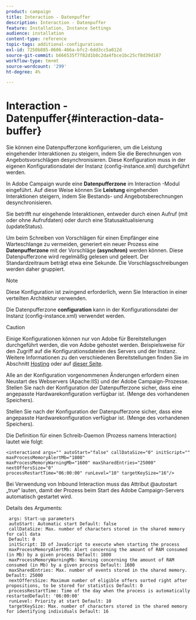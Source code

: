 ```yaml
---
product: campaign
title: Interaction - Datenpuffer
description: Interaction - Datenpuffer
feature: Installation, Instance Settings
audience: installation
content-type: reference
topic-tags: additional-configurations
exl-id: 7250b885-0606-466a-bfc2-6dd3cc5a012d
source-git-commit: b666535f7f82d1b8c2da4fbce1bc25cf8d39d187
workflow-type: tm+mt
source-wordcount: '299'
ht-degree: 4%

---
```


# Interaction - Datenpuffer{#interaction-data-buffer}



Sie können eine Datenpufferzone konfigurieren, um die Leistung eingehender Interaktionen zu steigern, indem Sie die Berechnungen von Angebotsvorschlägen desynchronisieren. Diese Konfiguration muss in der eigenen Konfigurationsdatei der Instanz (config-instance.xml) durchgeführt werden.

In Adobe Campaign wurde eine **Datenpufferzone** im Interaction -Modul eingeführt. Auf diese Weise können Sie **Leistung** eingehenden Interaktionen steigern, indem Sie Bestands- und Angebotsberechnungen desynchronisieren.

Sie betrifft nur eingehende Interaktionen, entweder durch einen Aufruf (mit oder ohne Aufrufdaten) oder durch eine Statusaktualisierung (updateStatus).

Um beim Schreiben von Vorschlägen für einen Empfänger eine Warteschlange zu vermeiden, generiert ein neuer Prozess eine **Datenpufferzone** mit der Vorschläge **(asynchron)** werden können. Diese Datenpufferzone wird regelmäßig gelesen und geleert. Der Standardzeitraum beträgt etwa eine Sekunde. Die Vorschlagsschreibungen werden daher gruppiert.

>[!NOTE]
>
>Diese Konfiguration ist zwingend erforderlich, wenn Sie Interaction in einer verteilten Architektur verwenden.

Die Datenpufferzone **configuration** kann in der Konfigurationsdatei der Instanz (config-instance.xml) verwendet werden.

>[!CAUTION]
>
>Einige Konfigurationen können nur von Adobe für Bereitstellungen durchgeführt werden, die von Adobe gehostet werden. Beispielsweise für den Zugriff auf die Konfigurationsdateien des Servers und der Instanz. Weitere Informationen zu den verschiedenen Bereitstellungen finden Sie im Abschnitt [Hosting](../../installation/using/hosting-models.md) oder auf [dieser Seite](../../installation/using/capability-matrix.md).
>
>Alle an der Konfiguration vorgenommenen Änderungen erfordern einen Neustart des Webservers (Apache:IIS) und der Adobe Campaign-Prozesse.\
>Stellen Sie nach der Konfiguration der Datenpufferzone sicher, dass eine angepasste Hardwarekonfiguration verfügbar ist. (Menge des vorhandenen Speichers).


Stellen Sie nach der Konfiguration der Datenpufferzone sicher, dass eine angepasste Hardwarekonfiguration verfügbar ist. (Menge des vorhandenen Speichers).

Die Definition für einen Schreib-Daemon (Prozess namens Interaction) lautet wie folgt:

```
<interactiond args="" autoStart="false" callDataSize="0" initScript="" maxProcessMemoryAlertMb="1800"
maxProcessMemoryWarningMb="1600" maxSharedEntries="25000" nextOffersSize="0"
processRestartTime="06:00:00" runLevel="10" targetKeySize="16"/>
```

Bei Verwendung von Inbound Interaction muss das Attribut @autostart „true“ lauten, damit der Prozess beim Start des Adobe Campaign-Servers automatisch gestartet wird.

Details des Arguments:

```
 args: Start-up parameters 
 autoStart: Automatic start Default: false 
 callDataSize: Max. number of characters stored in the shared memory for call data
 Default: 0 
 initScript: ID of JavaScript to execute when starting the process 
 maxProcessMemoryAlertMb: Alert concerning the amount of RAM consumed (in Mb) by a given process Default: 1800 
 maxProcessMemoryWarningMb: Warning concerning the amount of RAM consumed (in Mb) by a given process Default: 1600 
 maxSharedEntries: Max. number of events stored in the shared memory. Default: 25000 
 nextOffersSize: Maximum number of eligible offers sorted right after propositions, to be stored for statistics Default: 0 
 processRestartTime: Time of the day when the process is automatically restartedDefault: '06:00:00' 
 runLevel: Priority at start Default: 10 
 targetKeySize: Max. number of characters stored in the shared memory for identifying individuals Default: 16 
```
